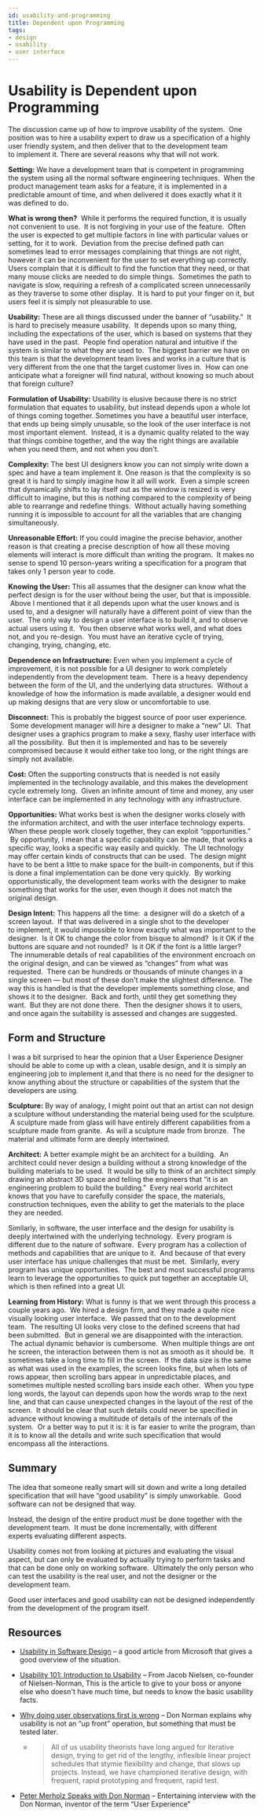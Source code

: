 ```yaml
---
id: usability-and-programming
title: Dependent upon Programming
tags:
- design
- usability
- user interface
---
```


#  Usability is Dependent upon Programming

The discussion came up of how to improve usability of the system.  One position was to hire a usability expert to draw us a specification of a highly user friendly system, and then deliver that to the development team to implement it. There are several reasons why that will not work.

**Setting:** We have a development team that is competent in programming the system using all the normal software engineering techniques.  When the product management team asks for a feature, it is implemented in a predictable amount of time, and when delivered it does exactly what it it was defined to do.  

**What is wrong then?**  While it performs the required function, it is usually not convenient to use.  It is not forgiving in your use of the feature.  Often the user is expected to get multiple factors in line with particular values or setting, for it to work.  Deviation from the precise defined path can sometimes lead to error messages complaining that things are not right, however it can be inconvenient for the user to set everything up correctly.  Users complain that it is difficult to find the function that they need, or that many mouse clicks are needed to do simple things.  Sometimes the path to navigate is slow, requiring a refresh of a complicated screen unnecessarily as they traverse to some other display.  It is hard to put your finger on it, but users feel it is simply not pleasurable to use. 

**Usability:** These are all things discussed under the banner of “usability.”  It is hard to precisely measure usability.  It depends upon so many thing, including the expectations of the user, which is based on systems that they have used in the past.  People find operation natural and intuitive if the system is similar to what they are used to.  The biggest barrier we have on this team is that the development team lives and works in a culture that is very different from the one that the target customer lives in.  How can one anticipate what a foreigner will find natural, without knowing so much about that foreign culture?  

**Formulation of Usability:** Usability is elusive because there is no strict formulation that equates to usability, but instead depends upon a whole lot of things coming together. Sometimes you have a beautiful user interface, that ends up being simply unusable, so the look of the user interface is not most important element.  Instead, it is a dynamic quality related to the way that things combine together, and the way the right things are available when you need them, and not when you don't.  

**Complexity:** The best UI designers know you can not simply write down a spec and have a team implement it. One reason is that the complexity is so great it is hard to simply imagine how it all will work.  Even a simple screen that dynamically shifts to lay itself out as the window is resized is very difficult to imagine, but this is nothing compared to the complexity of being able to rearrange and redefine things.  Without actually having something running it is impossible to account for all the variables that are changing simultaneously.  

**Unreasonable Effort:** If you could imagine the precise behavior, another reason is that creating a precise description of how all these moving elements will interact is more difficult than writing the program.  It makes no sense to spend 10 person-years writing a specification for a program that takes only 1 person year to code.  

**Knowing the User:** This all assumes that the designer can know what the perfect design is for the user without being the user, but that is impossible.  Above I mentioned that it all depends upon what the user knows and is used to, and a designer will naturally have a different point of view than the user.  The only way to design a user interface is to build it, and to observe actual users using it.  You then observe what works well, and what does not, and you re-design.  You must have an iterative cycle of trying, changing, trying, changing, etc.  

**Dependence on Infrastructure:** Even when you implement a cycle of improvement, it is not possible for a UI designer to work completely independently from the development team.  There is a heavy dependency between the form of the UI, and the underlying data structures.  Without a knowledge of how the information is made available, a designer would end up making designs that are very slow or uncomfortable to use.  

**Disconnect:** This is probably the biggest source of poor user experience.  Some development manager will hire a designer to make a “new” UI.  That designer uses a graphics program to make a sexy, flashy user interface with all the possibility.  But then it is implemented and has to be severely compromised because it would either take too long, or the right things are simply not available.

**Cost:** Often the supporting constructs that is needed is not easily implemented in the technology available, and this makes the development cycle extremely long.  Given an infinite amount of time and money, any user interface can be implemented in any technology with any infrastructure.  

**Opportunities:** What works best is when the designer works closely with the information architect, and with the user interface technology experts.   When these people work closely together, they can exploit “opportunities.”  By opportunity, I mean that a specific capability can be made, that works a specific way, looks a specific way easily and quickly.  The UI technology may offer certain kinds of constructs that can be used.  The design might have to be bent a little to make space for the built-in components, but if this is done a final implementation can be done very quickly.  By working opportunistically, the development team works with the designer to make something that works for the user, even though it does not match the original design.  

**Design Intent:** This happens all the time:  a designer will do a sketch of a screen layout.  If that was delivered in a single shot to the developer to implement, it would impossible to know exactly what was important to the designer.  Is it OK to change the color from bisque to almond?  Is it OK if the buttons are square and not rounded?  Is it OK if the font is a little larger?  The innumerable details of real capabilities of the environment encroach on the original design, and can be viewed as “changes” from what was requested.  There can be hundreds or thousands of minute changes in a single screen — but most of these don't make the slightest difference.  The way this is handled is that the developer implements something close, and shows it to the designer.  Back and forth, until they get something they want.  But they are not done there.  Then the designer shows it to users, and once again the suitability is assessed and changes are suggested.

## Form and Structure

I was a bit surprised to hear the opinion that a User Experience Designer should be able to come up with a clean, usable design, and it is simply an engineering job to implement it,and that there is no need for the designer to know anything about the structure or capabilities of the system that the developers are using. 

**Sculpture:** By way of analogy, I might point out that an artist can not design a sculpture without understanding the material being used for the sculpture.  A sculpture made from glass will have entirely different capabilities from a sculpture made from granite.  As will a sculpture made from bronze.  The material and ultimate form are deeply intertwined.  

**Architect:** A better example might be an architect for a building.  An architect could never design a building without a strong knowledge of the building materials to be used.  It would be silly to think of an architect simply drawing an abstract 3D space and telling the engineers that “it is an engineering problem to build the building.”  Every real world architect knows that you have to carefully consider the space, the materials, construction techniques, even the ability to get the materials to the place they are needed.  

Similarly, in software, the user interface and the design for usability is deeply intertwined with the underlying technology.  Every program is different due to the nature of software.  Every program has a collection of methods and capabilities that are unique to it.  And because of that every user interface has unique challenges that must be met.  Similarly, every program has unique opportunities.  The best and most successful programs learn to leverage the opportunities to quick put together an acceptable UI, which is then refined into a great UI.  

**Learning from History:** What is funny is that we went through this process a couple years ago.  We hired a design firm, and they made a quite nice visually looking user interface.  We passed that on to the development team.  The resulting UI looks very close to the defined screens that had been submitted.  But in general we are disappointed with the interaction.  The actual dynamic behavior is cumbersome.  When multiple things are ont he screen, the interaction between them is not as smooth as it should be.  It sometimes take a long time to fill in the screen.  If the data size is the same as what was used in the examples, the screen looks fine, but when lots of rows appear, then scrolling bars appear in unpredictable places, and sometimes multiple nested scrolling bars inside each other.  When you type long words, the layout can depends upon how the words wrap to the next line, and that can cause unexpected changes in the layout of the rest of the screen.  It should be clear that such details could never be specified in advance without knowing a multitude of details of the internals of the system.  Or a better way to put it is: it is far easier to write the program, than it is to know all the details and write such specification that would encompass all the interactions.

## Summary

The idea that someone really smart will sit down and write a long detailed specification that will have “good usability” is simply unworkable.  Good software can not be designed that way.  

Instead, the design of the entire product must be done together with the development team.  It must be done incrementally, with different experts evaluating different aspects.  

Usability comes not from looking at pictures and evaluating the visual aspect, but can only be evaluated by actually trying to perform tasks and that can be done only on working software.  Ultimately the only person who can test the usability is the real user, and not the designer or the development team.  

Good user interfaces and good usability can not be designed independently from the development of the program itself.

## Resources

* [Usability in Software Design](http://msdn.microsoft.com/en-us/library/ms997577.aspx) – a good article from Microsoft that gives a good overview of the situation.  
* [Usability 101: Introduction to Usability](http://www.useit.com/alertbox/20030825.html) – From Jacob Nielsen, co-founder of Nielsen-Norman, This is the article to give to your boss or anyone else who doesn't have much time, but needs to know the basic usability facts.  
* [Why doing user observations first is wrong](http://www.jnd.org/dn.mss/why_doing_user_observations_first_is_wrong.html) – Don Norman explains why usability is not an “up front” operation, but something that must be tested later.

  *  > All of us usability theorists have long argued for iterative design, trying to get rid of the lengthy, inflexible linear project schedules that stymie flexibility and change, that slows up projects. Instead, we have championed iterative design, with frequent, rapid prototyping and frequent, rapid test.

* [Peter Merholz Speaks with Don Norman](http://vimeo.com/2963837) – Entertaining interview with the Don Norman, inventor of the term “User Experience”